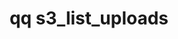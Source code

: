 ---
category: s3
command: s3_list_uploads
optional_options:
- alternate: []
  help: The bucket for which uploads should be listed.
  name: --bucket
  required: true
- alternate: []
  help: Only output uploads for keys that start with the given string
  name: --starts-with
  required: false
permalink: /qq-cli-command-guide/s3/s3_list_uploads.html
positional_options: []
sidebar: qq_cli_command_reference_sidebar
summary: This section explains how to use the <code>qq s3_list_uploads</code> command.
synopsis: List in-progress S3 uploads. This includes user initiated multi-part uploads,
  and system initiated uploads that are used in PutObject and CopyObject actions.
title: qq s3_list_uploads
usage: qq s3_list_uploads [-h] --bucket BUCKET [--starts-with STARTS_WITH]
zendesk_source: qq CLI Command Guide

---